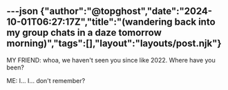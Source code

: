 ---json
{"author":"@topghost","date":"2024-10-01T06:27:17Z","title":"(wandering back into my group chats in a daze tomorrow morning)","tags":[],"layout":"layouts/post.njk"}
---
MY FRIEND: whoa, we haven&#x27;t seen you since like 2022. Where have you been?

ME: I... I... don&#x27;t remember?

